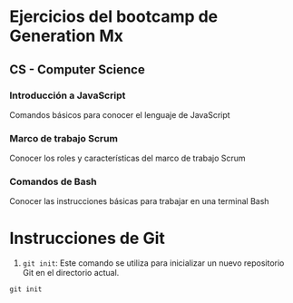 # Ejercicios del bootcamp de Generation Mx 

## CS - Computer Science

### Introducción a JavaScript 
Comandos básicos para conocer el lenguaje de JavaScript
### Marco de trabajo Scrum
Conocer los roles y características del marco de trabajo Scrum
### Comandos de Bash
Conocer las instrucciones básicas para trabajar en una terminal Bash

# Instrucciones de Git


1. `git init`: Este comando se utiliza para inicializar un nuevo repositorio Git en el directorio actual.

```bash: 
git init
```

